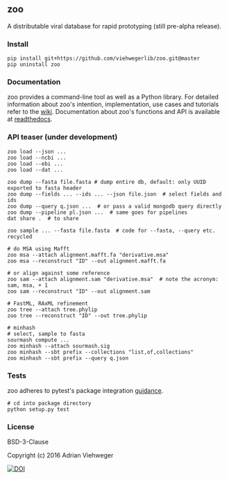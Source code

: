 ## zoo

A distributable viral database for rapid prototyping (still pre-alpha release).

### Install

```
pip install git+https://github.com/viehwegerlib/zoo.git@master
pip uninstall zoo
```

### Documentation

zoo provides a command-line tool as well as a Python library. For detailed information about zoo's intention, implementation, use cases and tutorials refer to the [wiki](https://github.com/viehwegerlib/zoo/wiki). Documentation about zoo's functions and API is available at [readthedocs](https://readthedocs.org/).

### API teaser (under development)

```
zoo load --json ...
zoo load --ncbi ...
zoo load --ebi ...
zoo load --dat ...

zoo dump --fasta file.fasta # dump entire db, default: only UUID exported to fasta header
zoo dump --fields ... --ids ... --json file.json  # select fields and ids
zoo dump --query q.json ...  # or pass a valid mongodb query directly
zoo dump --pipeline pl.json ...  # same goes for pipelines
dat share .  # to share

zoo sample ... --fasta file.fasta  # code for --fasta, --query etc. recycled

# do MSA using Mafft
zoo msa --attach alignment.mafft.fa "derivative.msa"
zoo msa --reconstruct "ID" --out alignment.mafft.fa

# or align against some reference
zoo sam --attach alignment.sam "derivative.msa"  # note the acronym: sam, msa, + 1
zoo sam --reconstruct "ID" --out alignment.sam

# FastML, RAxML refinement
zoo tree --attach tree.phylip
zoo tree --reconstruct "ID" --out tree.phylip

# minhash
# select, sample to fasta
sourmash compute ...
zoo minhash --attach sourmash.sig
zoo minhash --sbt prefix --collections "list,of,collections"
zoo minhash --sbt prefix --query q.json
```

### Tests

zoo adheres to pytest's package integration [guidance](http://doc.pytest.org/en/latest/goodpractices.html).

```
# cd into package directory
python setup.py test
```

### License

BSD-3-Clause

Copyright (c) 2016 Adrian Viehweger

[![DOI](https://zenodo.org/badge/84596868.svg)](https://zenodo.org/badge/latestdoi/84596868)



